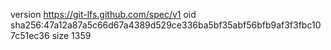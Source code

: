 version https://git-lfs.github.com/spec/v1
oid sha256:47a12a87a5c66d67a4389d529ce336ba5bf35abf56bfb9af3f3fbc107c51ec36
size 1359

